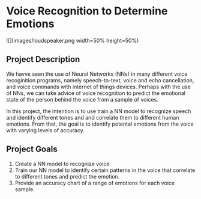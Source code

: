 # Voice Recognition to Determine Emotions

![](images/loudspeaker.png width=50% height=50%)

## Project Description

We havve seen the use of Neural Networks (NNs) in many different voice recoginition programs, namely speech-to-text, voice and echo cancellation, and voice commands with internet of things devices. Perhaps with the use of NNs, we can take advice of voice recognition to predict the emotional state of the person behind the voice from a sample of voices.

In this project, the intention is to use train a NN model to recognize speech and identify different tones and and correlate them to different human emotions. From that, the goal is to identify potental emotions from the voice with varying levels of accuracy.

## Project Goals

1. Create a NN model to recognize voice.
2. Train our NN model to identify certain patterns in the voice that correlate to different tones and predict the emotion.
3. Provide an accuracy chart of a range of emotions for each voice sample.
